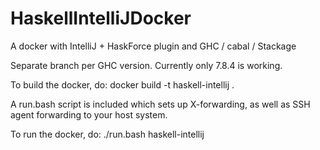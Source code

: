 # HaskellIntelliJDocker
A docker with IntelliJ + HaskForce plugin and GHC / cabal / Stackage

Separate branch per GHC version. Currently only 7.8.4 is working.

To build the docker, do: docker build -t haskell-intellij .

A run.bash script is included which sets up X-forwarding, as well as SSH agent forwarding to your host system.

To run the docker, do: ./run.bash haskell-intellij

